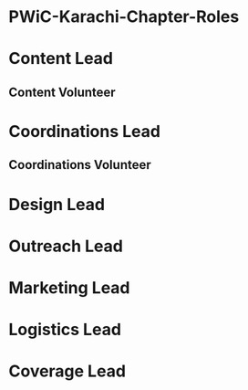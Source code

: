 # PWiC-Karachi-Chapter-Roles


# Content Lead

## Content Volunteer

# Coordinations Lead

## Coordinations Volunteer

# Design Lead

# Outreach Lead

# Marketing Lead

# Logistics Lead

# Coverage Lead
